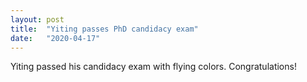 ```yaml
---
layout: post
title:  "Yiting passes PhD candidacy exam"
date:   "2020-04-17"
---
```


Yiting passed his candidacy exam with flying colors. Congratulations!